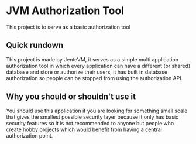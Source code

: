 # JVM Authorization Tool

This project is to serve as a basic authorization tool
## Quick rundown

This project is made by JenteVM, it serves as a simple multi application authorization tool in which every application can have a different (or shared) database and store or authorize their users, it has built in database authorization so people can be stopped from using the authorization API.

## Why you should or shouldn't use it

You should use this application if you are looking for something small scale that gives the smallest possible security layer because it only has basic security features so it is not recommended to anyone but people who create hobby projects which would benefit from having a central authorization point.